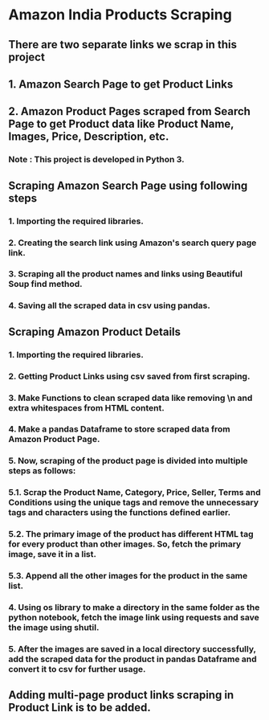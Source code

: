 # Amazon India Products Scraping

## There are two separate links we scrap in this project

## 1. Amazon Search Page to get Product Links
## 2. Amazon Product Pages scraped from Search Page to get Product data like Product Name, Images, Price, Description, etc.
### Note : This project is developed in Python 3.

## Scraping Amazon Search Page using following steps

### 1. Importing the required libraries.
### 2. Creating the search link using Amazon's search query page link.
### 3. Scraping all the product names and links using Beautiful Soup find method.
### 4. Saving all the scraped data in csv using pandas.

## Scraping Amazon Product Details

### 1. Importing the required libraries.
### 2. Getting Product Links using csv saved from first scraping.
### 3. Make Functions to clean scraped data like removing \n and extra whitespaces from HTML content.
### 4. Make a pandas Dataframe to store scraped data from Amazon Product Page.
### 5. Now, scraping of the product page is divided into multiple steps as follows:
### 5.1. Scrap the Product Name, Category, Price, Seller, Terms and Conditions using the unique tags and remove the unnecessary tags and characters using the functions defined earlier.
### 5.2. The primary image of the product has different HTML tag for every product than other images. So, fetch the primary image, save it in a list.
### 5.3. Append all the other images for the product in the same list.
### 4. Using os library to make a directory in the same folder as the python notebook, fetch the image link using requests and save the image using shutil.
### 5. After the images are saved in a local directory successfully, add the scraped data for the product in pandas Dataframe and convert it to csv for further usage.

## Adding multi-page product links scraping in Product Link is to be added.